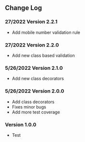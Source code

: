## Change Log

### 27/2022 Version 2.2.1

- Add mobile number validation rule

### 27/2022 Version 2.2.0

- Add new class based validation

### 5/26/2022 Version 2.1.0

- Add new class decorators

### 5/26/2022 Version 2.0.0

- Add class decorators
- Fixes minor bugs
- Add more test coverage

### Version 1.0.0

- Test
